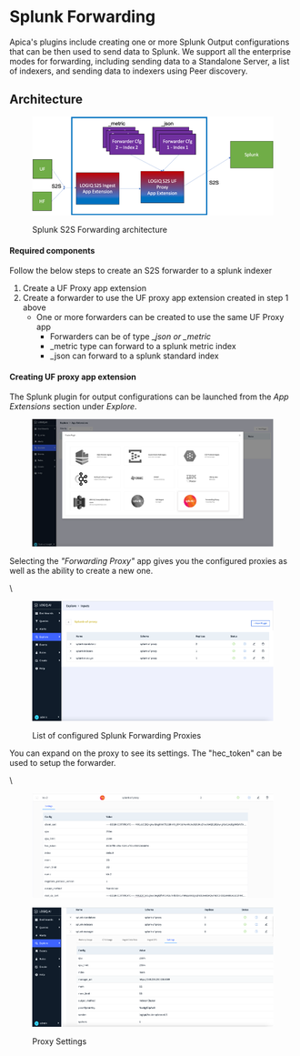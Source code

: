 # Splunk Forwarding

Apica's plugins include creating one or more Splunk Output configurations that can be then used to send data to Splunk. We support all the enterprise modes for forwarding, including sending data to a Standalone Server, a list of indexers, and sending data to indexers using Peer discovery.

## Architecture

<figure><img src="../../.gitbook/assets/image (9).png" alt=""><figcaption><p>Splunk S2S Forwarding architecture</p></figcaption></figure>

#### Required components <a href="#required-components" id="required-components"></a>

Follow the below steps to create an S2S forwarder to a splunk indexer

1. Create a UF Proxy app extension
2. Create a forwarder to use the UF proxy app extension created in step 1 above
   * One or more forwarders can be created to use the same UF Proxy app
     * Forwarders can be of type \__json or \_metric_
     * \_metric type can forward to a splunk metric index
     * \_json can forward to a splunk standard index

#### Creating UF proxy app extension <a href="#creating-uf-proxy-app-extension" id="creating-uf-proxy-app-extension"></a>

The Splunk plugin for output configurations can be launched from the _App Extensions_ section under _Explore_.

<figure><img src="../../.gitbook/assets/image (10).png" alt=""><figcaption></figcaption></figure>

Selecting the _"Forwarding Proxy"_ app gives you the configured proxies as well as the ability to create a new one.

\


<figure><img src="../../.gitbook/assets/image.png" alt=""><figcaption><p>List of configured Splunk Forwarding Proxies</p></figcaption></figure>

You can expand on the proxy to see its settings. The "hec\_token" can be used to setup the forwarder.

\


<figure><img src="../../.gitbook/assets/image (1).png" alt=""><figcaption></figcaption></figure>

<figure><img src="../../.gitbook/assets/image (2).png" alt=""><figcaption><p>Proxy Settings</p></figcaption></figure>

